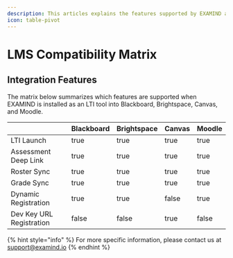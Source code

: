 ```yaml
---
description: This articles explains the features supported by EXAMIND as an LTI tool.
icon: table-pivot
---
```


# LMS Compatibility Matrix

## Integration Features

The matrix below summarizes which features are supported when EXAMIND is installed as an LTI tool into Blackboard, Brightspace, Canvas, and Moodle.

<table><thead><tr><th width="233.42578125"></th><th data-type="checkbox">Blackboard</th><th data-type="checkbox">Brightspace</th><th data-type="checkbox">Canvas</th><th data-type="checkbox">Moodle</th></tr></thead><tbody><tr><td>LTI Launch</td><td>true</td><td>true</td><td>true</td><td>true</td></tr><tr><td>Assessment Deep Link</td><td>true</td><td>true</td><td>true</td><td>true</td></tr><tr><td>Roster Sync</td><td>true</td><td>true</td><td>true</td><td>true</td></tr><tr><td>Grade Sync</td><td>true</td><td>true</td><td>true</td><td>true</td></tr><tr><td>Dynamic Registration</td><td>true</td><td>true</td><td>false</td><td>true</td></tr><tr><td>Dev Key URL Registration</td><td>false</td><td>false</td><td>true</td><td>false</td></tr></tbody></table>

{% hint style="info" %}
For more specific information, please contact us at [support@examind.io](mailto:support@examind.io)
{% endhint %}

